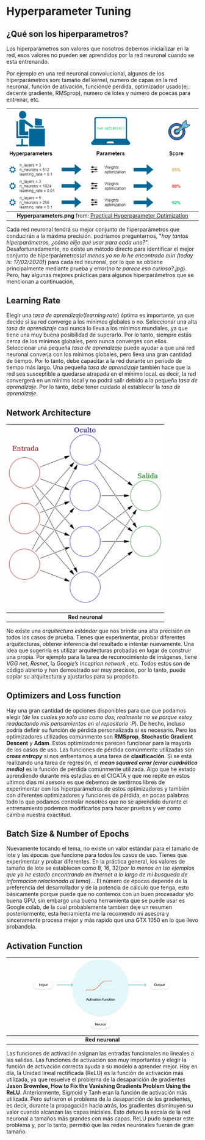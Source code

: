 # Hyperparameter Tuning

## ¿Qué son los hiperparametros?

Los hiperparámetros son valores que nosotros debemos iniciailizar en la red, esos valores no pueden ser aprendidos por la red neuronal cuando se esta entrenando.

Por ejemplo en una red neuronal convolucional, algunos de los hiperparámetros son: tamaño del kernel, numero de capas en la red neuronal, función de ativación, funciónde perdida, optimizador usado(ej.: decente gradiente, RMSprop), numero de lotes y número de poecas para entrenar, etc.

| ![hyperparameters.png](img/hyperparameters.png "Hyperparameters") |
|:--:|
| **Hyperparameters.png** from: [Practical Hyperparameter Optimization](https://www.kdnuggets.com/2020/02/practical-hyperparameter-optimization.html)|

Cada red neuronal tendrá su mejor conjunto de hiperparámetros que conducirán a la máxima precisión. podriamos preguntarnos, "*hay tantos hiperparámetros, ¿cómo elijo qué usar para cada uno?*". Desafortunadamente, no existe un método directo para identificar el mejor conjunto de hiperparámetros(*al menos yo no lo he encontrado aún (today is: 17/02/2020)*) para cada red neuronal, por lo que se obtiene principalmente mediante prueba y error(*no te parece eso curioso?.jpg*). Pero, hay algunas mejores prácticas para algunos hiperparámetros que se mencionan a continuación, 

## Learning Rate

Elegir una *tasa de aprendizaje*(*learning rate*) óptima es importante, ya que decide si su red converge a los mínimos globales o no. Seleccionar una alta *tasa de aprendizaje* casi nunca lo lleva a los mínimos mundiales, ya que tiene una muy buena posibilidad de superarlo. Por lo tanto, siempre estás cerca de los mínimos globales, pero nunca converges con ellos. Seleccionar una pequeña *tasa de aprendizaje* puede ayudar a que una red neuronal converja con los mínimos globales, pero lleva una gran cantidad de tiempo. Por lo tanto, debe capacitar a la red durante un período de tiempo más largo. Una pequeña *tasa de aprendizaje* también hace que la red sea susceptible a quedarse atrapada en el mínimo local. es decir, la red convergerá en un mínimo local y no podrá salir debido a la pequeña *tasa de aprendizaje*. Por lo tanto, debe tener cuidado al establecer la *tasa de aprendizaje*.

## Network Architecture

| <img src="img/Colored_neural_network.png"  width="400"> |
|:--:|
| **Red neuronal**|


No existe una *arquitectura estándar* que nos brinde una alta precisión en todos los casos de prueba. Tienes que experimentar, probar diferentes arquitecturas, obtener inferencia del resultado e intentar nuevamente. Una idea que sugeriría es utilizar arquitecturas probadas en lugar de construir una propia. Por ejemplo para la tarea de reconocimiento de imágenes, tiene *VGG net*, *Resnet*, la *Google’s Inception network* , etc. Todos estos son de código abierto y han demostrado ser muy precisos, por lo tanto, puede copiar su arquitectura y ajustarlos para su propósito.

## Optimizers and Loss function

Hay una gran cantidad de opciones disponibles para que que podamos elegir (*de los cuales yo solo uso como dos, realmente no se porque estoy readactando mis pensamientos en el repositorio :P*). De hecho, incluso podría definir su función de pérdida personalizada si es necesario. Pero los optimizadores utilizados comúnmente son **RMSprop**, **Stochastic Gradient Descent** y **Adam**. Estos optimizadores parecen funcionar para la mayoría de los casos de uso. Las funciones de pérdida comúnmente utilizadas son ***cross entropy*** si nos enfrentamos a una tarea de **clasificación**. Si se está realizando una tarea de regresión, el ***mean squared error (error cuadrático medio)*** es la función de pérdida comúnmente utilizada. Algo que he estado aprendiendo durante mis estadias en el CICATA y que me repite en estos ultimos dias mi asesora es que debemos de sentirnos libres de experimentar con los hiperparámetros de estos optimizadores y también con diferentes optimizadores y funciones de pérdida, en pocas palabras todo lo que podamos controlar nosotros que no se aprendido durante el entrenamiento podemos modificarlos para hacer pruebas y ver como cambia nuestra exactitud.

## Batch Size & Number of Epochs

Nuevamente tocando el tema, no existe un valor estándar para el tamaño de lote y las épocas que funcione para todos los casos de uso. Tienes que experimentar y probar diferentes. En la práctica general, los valores de tamaño de lote se establecen como 8, 16, 32(*por lo menos en lso ejemplos que yo he estado encontrando en itnernet a lo largo de mi busqueda de informacion relacionada al tema*)... El número de épocas depende de la preferencia del desarrollador y de la potencia de cálculo que tenga, esto básicamente porque puede que no contemos con un buen procesador y/o buena GPU, sin embargo una buena herramienta que se puede usar es Google colab, de la cual probablemente tambien deje un resumen posteriormente, esta herramienta me la recomendo mi asesora y sinceramente procesa mejor y más rapido que una GTX 1050 en lo que llevo probandola.

## Activation Function

|<img src="img\activationfunction.png" width="600px">|
|:--:|
| **Red neuronal**|

Las funciones de activación asignan las entradas funcionales no lineales a las salidas. Las funciones de activación son muy importantes y elegir la función de activación correcta ayuda a su modelo a aprender mejor. Hoy en día, la Unidad lineal rectificada (ReLU) es la función de activación más utilizada, ya que resuelve el problema de la desaparición de gradientes **Jason Brownlee, How to Fix the Vanishing Gradients Problem Using the ReLU**. Anteriormente, Sigmoid y Tanh eran la función de activación más utilizada. Pero sufrieron el problema de la desaparición de los gradientes, es decir, durante la propagación hacia atrás, los gradientes disminuyen su valor cuando alcanzan las capas iniciales. Esto detuvo la escala de la red neuronal a tamaños más grandes con más capas. ReLU pudo superar este problema y, por lo tanto, permitió que las redes neuronales fueran de gran tamaño.

